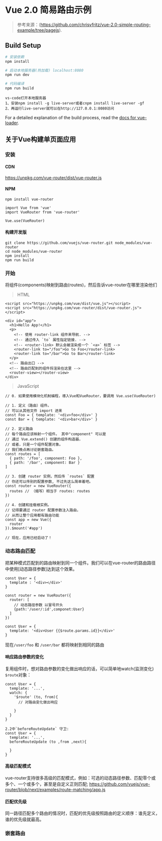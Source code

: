 # Vue 2.0 简易路由示例

> 参考来源：(https://github.com/chrisvfritz/vue-2.0-simple-routing-example/tree/pagejs).

## Build Setup

``` bash
# 安装依赖
npm install

# 启动本地服务器(热加载) localhost:8080
npm run dev

# 代码编译
npm run build
```

```
vs-code打开本地服务器
1、安装npm install -g live-server或者cnpm install live-server -gf 
2、再运行live-server就可以在http://127.0.0.1:8080访问 
```
For a detailed explanation of the build process, read the [docs for vue-loader](http://vuejs.github.io/vue-loader).


## 关于Vue构建单页面应用

### 安装
#### CDN
https://unpkg.com/vue-router/dist/vue-router.js

#### NPM 
```
npm install vue-router
```

```
import Vue from 'vue'
import VueRouter from 'vue-router'

Vue.use(VueRouter)
```

#### 构建开发版
```
git clone https://github.com/vuejs/vue-router.git node_modules/vue-router
cd node_modules/vue-router
npm install
npm run build
```
### 开始
将组件(components)映射到路由(routes)，然后告诉vue-router在哪里渲染他们

> HTML
```
<script src="https://unpkg.com/vue/dist/vue.js"></script>
<script src="https://unpkg.com/vue-router/dist/vue-router.js"></script>

<div id="app">
  <h1>Hello App!</h1>
  <p>
    <!-- 使用 router-link 组件来导航. -->
    <!-- 通过传入 `to` 属性指定链接. -->
    <!-- <router-link> 默认会被渲染成一个 `<a>` 标签 -->
    <router-link to="/foo">Go to Foo</router-link>
    <router-link to="/bar">Go to Bar</router-link>
  </p>
  <!-- 路由出口 -->
  <!-- 路由匹配到的组件将渲染在这里 -->
  <router-view></router-view>
</div>
```
> JavaScript
```
// 0. 如果使用模块化机制编程，導入Vue和VueRouter，要调用 Vue.use(VueRouter)

// 1. 定义（路由）组件。
// 可以从其他文件 import 进来
const Foo = { template: '<div>foo</div>' }
const Bar = { template: '<div>bar</div>' }

// 2. 定义路由
// 每个路由应该映射一个组件。 其中"component" 可以是
// 通过 Vue.extend() 创建的组件构造器，
// 或者，只是一个组件配置对象。
// 我们晚点再讨论嵌套路由。
const routes = [
  { path: '/foo', component: Foo },
  { path: '/bar', component: Bar }
]

// 3. 创建 router 实例，然后传 `routes` 配置
// 你还可以传别的配置参数, 不过先这么简单着吧。
const router = new VueRouter({
  routes // （缩写）相当于 routes: routes
})

// 4. 创建和挂载根实例。
// 记得要通过 router 配置参数注入路由，
// 从而让整个应用都有路由功能
const app = new Vue({
  router
}).$mount('#app')

// 现在，应用已经启动了！
```

### 动态路由匹配
把某种模式匹配到的路由映射到同一个组件。我们可以在vue-router的路由路径中使用[动态路径参数]达到这个效果。
```
const User = {
  template : '<div></div>'
}

const router = new VueRouter({
  router: [
    // 动态路径参数 以冒号开头
    {path:'/user/:id',componet:User}
  ]
})

const User = {
  template: '<div>User {{$route.params.id}}</div>'
}
```
现在`/user/foo` 和 `/user/bar` 都将映射到相同的路由

#### 响应路由参数的变化
复用组件时，想对路由参数的变化做出响应的话，可以简单地watch(监测变化) `$route`对象：
```
const User = {
  template: '...',
  watch: {
    '$route' (to, from){
      // 对路由变化做出响应

    }
  }
}

2.2中`beforeRouteUpdate` 守卫:
const User = {
  template: '...',
  beforeRouteUpdate (to ,from ,next){

  }
}
```
#### 高级匹配模式
vue-router支持很多高级的匹配模式，例如：可选的动态路径参数、匹配零个或多个、一个或多个，甚至是自定义正则匹配; https://github.com/vuejs/vue-router/blob/next/examples/route-matching/app.js

#### 匹配优先级
同一路径匹配多个路由的情况时，匹配的优先级按照路由的定义顺序：谁先定义，谁的优先级就最高。

### 嵌套路由
